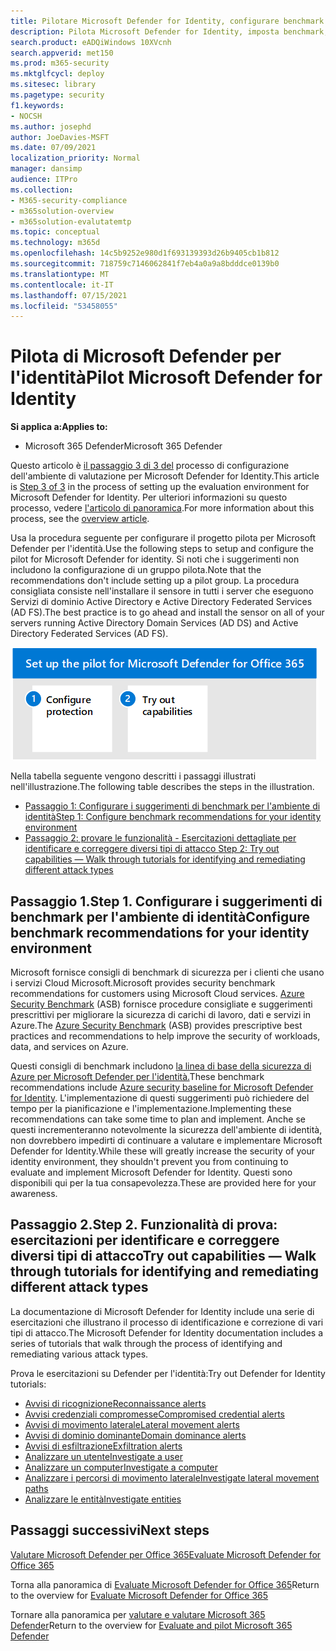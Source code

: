 ```yaml
---
title: Pilotare Microsoft Defender for Identity, configurare benchmark di configurazione, standard, linee guida ed eseguire esercitazioni sul rilevamento e la correzione di varie minacce di identità come ricognizione, credenziali compromesse, movimento laterale, dominio dominante e avvisi di esfiltrazione, condurre indagini su utenti, computer, entità e percorsi di movimento laterale.
description: Pilota Microsoft Defender for Identity, imposta benchmark, esercitazioni sulla ricognizione, credenziali compromesse, movimento laterale, dominio dominante e avvisi di exfiltration, tra gli altri.
search.product: eADQiWindows 10XVcnh
search.appverid: met150
ms.prod: m365-security
ms.mktglfcycl: deploy
ms.sitesec: library
ms.pagetype: security
f1.keywords:
- NOCSH
ms.author: josephd
author: JoeDavies-MSFT
ms.date: 07/09/2021
localization_priority: Normal
manager: dansimp
audience: ITPro
ms.collection:
- M365-security-compliance
- m365solution-overview
- m365solution-evalutatemtp
ms.topic: conceptual
ms.technology: m365d
ms.openlocfilehash: 14c5b9252e980d1f693139393d26b9405cb1b812
ms.sourcegitcommit: 718759c7146062841f7eb4a0a9a8bdddce0139b0
ms.translationtype: MT
ms.contentlocale: it-IT
ms.lasthandoff: 07/15/2021
ms.locfileid: "53458055"
---
```

# <a name="pilot-microsoft-defender-for-identity"></a><span data-ttu-id="0d0a6-103">Pilota di Microsoft Defender per l'identità</span><span class="sxs-lookup"><span data-stu-id="0d0a6-103">Pilot Microsoft Defender for Identity</span></span>


<span data-ttu-id="0d0a6-104">**Si applica a:**</span><span class="sxs-lookup"><span data-stu-id="0d0a6-104">**Applies to:**</span></span>
- <span data-ttu-id="0d0a6-105">Microsoft 365 Defender</span><span class="sxs-lookup"><span data-stu-id="0d0a6-105">Microsoft 365 Defender</span></span>

<span data-ttu-id="0d0a6-106">Questo articolo è [il passaggio 3 di 3 del](eval-defender-identity-overview.md) processo di configurazione dell'ambiente di valutazione per Microsoft Defender for Identity.</span><span class="sxs-lookup"><span data-stu-id="0d0a6-106">This article is [Step 3 of 3](eval-defender-identity-overview.md) in the process of setting up the evaluation environment for Microsoft Defender for Identity.</span></span> <span data-ttu-id="0d0a6-107">Per ulteriori informazioni su questo processo, vedere [l'articolo di panoramica](eval-defender-identity-overview.md).</span><span class="sxs-lookup"><span data-stu-id="0d0a6-107">For more information about this process, see the [overview article](eval-defender-identity-overview.md).</span></span>

<span data-ttu-id="0d0a6-108">Usa la procedura seguente per configurare il progetto pilota per Microsoft Defender per l'identità.</span><span class="sxs-lookup"><span data-stu-id="0d0a6-108">Use the following steps to setup and configure the pilot for Microsoft Defender for identity.</span></span> <span data-ttu-id="0d0a6-109">Si noti che i suggerimenti non includono la configurazione di un gruppo pilota.</span><span class="sxs-lookup"><span data-stu-id="0d0a6-109">Note that the recommendations don't include setting up a pilot group.</span></span> <span data-ttu-id="0d0a6-110">La procedura consigliata consiste nell'installare il sensore in tutti i server che eseguono Servizi di dominio Active Directory e Active Directory Federated Services (AD FS).</span><span class="sxs-lookup"><span data-stu-id="0d0a6-110">The best practice is to go ahead and install the sensor on all of your servers running Active Directory Domain Services (AD DS) and Active Directory Federated Services (AD FS).</span></span>

![Passaggi per l'aggiunta di Microsoft Defender per l'identità all'ambiente di valutazione di Defender](../../media/defender/m365-defender-identity-pilot-steps.png)

<span data-ttu-id="0d0a6-112">Nella tabella seguente vengono descritti i passaggi illustrati nell'illustrazione.</span><span class="sxs-lookup"><span data-stu-id="0d0a6-112">The following table describes the steps in the illustration.</span></span>

- [<span data-ttu-id="0d0a6-113">Passaggio 1: Configurare i suggerimenti di benchmark per l'ambiente di identità</span><span class="sxs-lookup"><span data-stu-id="0d0a6-113">Step 1: Configure benchmark recommendations for your identity environment</span></span>](#step-1-configure-benchmark-recommendations-for-your-identity-environment)
- [<span data-ttu-id="0d0a6-114">Passaggio 2: provare le funzionalità - Esercitazioni dettagliate per identificare e correggere diversi tipi di attacco </span><span class="sxs-lookup"><span data-stu-id="0d0a6-114">Step 2: Try out capabilities — Walk through tutorials for identifying and remediating different attack types </span></span>](#step-2-try-out-capabilities--walk-through-tutorials-for-identifying-and-remediating-different-attack-types)

## <a name="step-1-configure-benchmark-recommendations-for-your-identity-environment"></a><span data-ttu-id="0d0a6-115">Passaggio 1.</span><span class="sxs-lookup"><span data-stu-id="0d0a6-115">Step 1.</span></span> <span data-ttu-id="0d0a6-116">Configurare i suggerimenti di benchmark per l'ambiente di identità</span><span class="sxs-lookup"><span data-stu-id="0d0a6-116">Configure benchmark recommendations for your identity environment</span></span>

<span data-ttu-id="0d0a6-117">Microsoft fornisce consigli di benchmark di sicurezza per i clienti che usano i servizi Cloud Microsoft.</span><span class="sxs-lookup"><span data-stu-id="0d0a6-117">Microsoft provides security benchmark recommendations for customers using Microsoft Cloud services.</span></span> <span data-ttu-id="0d0a6-118">[Azure Security Benchmark](/security/benchmark/azure/overview) (ASB) fornisce procedure consigliate e suggerimenti prescrittivi per migliorare la sicurezza di carichi di lavoro, dati e servizi in Azure.</span><span class="sxs-lookup"><span data-stu-id="0d0a6-118">The [Azure Security Benchmark](/security/benchmark/azure/overview) (ASB) provides prescriptive best practices and recommendations to help improve the security of workloads, data, and services on Azure.</span></span>

<span data-ttu-id="0d0a6-119">Questi consigli di benchmark includono [la linea di base della sicurezza di Azure per Microsoft Defender per l'identità.](/security/benchmark/azure/baselines/defender-for-identity-security-baseline)</span><span class="sxs-lookup"><span data-stu-id="0d0a6-119">These benchmark recommendations include [Azure security baseline for Microsoft Defender for Identity](/security/benchmark/azure/baselines/defender-for-identity-security-baseline).</span></span> <span data-ttu-id="0d0a6-120">L'implementazione di questi suggerimenti può richiedere del tempo per la pianificazione e l'implementazione.</span><span class="sxs-lookup"><span data-stu-id="0d0a6-120">Implementing these recommendations can take some time to plan and implement.</span></span> <span data-ttu-id="0d0a6-121">Anche se questi incrementeranno notevolmente la sicurezza dell'ambiente di identità, non dovrebbero impedirti di continuare a valutare e implementare Microsoft Defender for Identity.</span><span class="sxs-lookup"><span data-stu-id="0d0a6-121">While these will greatly increase the security of your identity environment, they shouldn't prevent you from continuing to evaluate and implement Microsoft Defender for Identity.</span></span> <span data-ttu-id="0d0a6-122">Questi sono disponibili qui per la tua consapevolezza.</span><span class="sxs-lookup"><span data-stu-id="0d0a6-122">These are provided here for your awareness.</span></span>

## <a name="step-2-try-out-capabilities--walk-through-tutorials-for-identifying-and-remediating-different-attack-types"></a><span data-ttu-id="0d0a6-123">Passaggio 2.</span><span class="sxs-lookup"><span data-stu-id="0d0a6-123">Step 2.</span></span> <span data-ttu-id="0d0a6-124">Funzionalità di prova: esercitazioni per identificare e correggere diversi tipi di attacco</span><span class="sxs-lookup"><span data-stu-id="0d0a6-124">Try out capabilities — Walk through tutorials for identifying and remediating different attack types</span></span>

<span data-ttu-id="0d0a6-125">La documentazione di Microsoft Defender for Identity include una serie di esercitazioni che illustrano il processo di identificazione e correzione di vari tipi di attacco.</span><span class="sxs-lookup"><span data-stu-id="0d0a6-125">The Microsoft Defender for Identity documentation includes a series of tutorials that walk through the process of identifying and remediating various attack types.</span></span>

<span data-ttu-id="0d0a6-126">Prova le esercitazioni su Defender per l'identità:</span><span class="sxs-lookup"><span data-stu-id="0d0a6-126">Try out Defender for Identity tutorials:</span></span>
- [<span data-ttu-id="0d0a6-127">Avvisi di ricognizione</span><span class="sxs-lookup"><span data-stu-id="0d0a6-127">Reconnaissance alerts</span></span>](/defender-for-identity/reconnaissance-alerts)
- [<span data-ttu-id="0d0a6-128">Avvisi credenziali compromesse</span><span class="sxs-lookup"><span data-stu-id="0d0a6-128">Compromised credential alerts</span></span>](/defender-for-identity/compromised-credentials-alerts)
- [<span data-ttu-id="0d0a6-129">Avvisi di movimento laterale</span><span class="sxs-lookup"><span data-stu-id="0d0a6-129">Lateral movement alerts</span></span>](/defender-for-identity/lateral-movement-alerts)
- [<span data-ttu-id="0d0a6-130">Avvisi di dominio dominante</span><span class="sxs-lookup"><span data-stu-id="0d0a6-130">Domain dominance alerts</span></span>](/defender-for-identity/domain-dominance-alerts)
- [<span data-ttu-id="0d0a6-131">Avvisi di esfiltrazione</span><span class="sxs-lookup"><span data-stu-id="0d0a6-131">Exfiltration alerts</span></span>](/defender-for-identity/exfiltration-alerts)
- [<span data-ttu-id="0d0a6-132">Analizzare un utente</span><span class="sxs-lookup"><span data-stu-id="0d0a6-132">Investigate a user</span></span>](/defender-for-identity/investigate-a-user)
- [<span data-ttu-id="0d0a6-133">Analizzare un computer</span><span class="sxs-lookup"><span data-stu-id="0d0a6-133">Investigate a computer</span></span>](/defender-for-identity/investigate-a-computer)
- [<span data-ttu-id="0d0a6-134">Analizzare i percorsi di movimento laterale</span><span class="sxs-lookup"><span data-stu-id="0d0a6-134">Investigate lateral movement paths</span></span>](/defender-for-identity/investigate-lateral-movement-path)
- [<span data-ttu-id="0d0a6-135">Analizzare le entità</span><span class="sxs-lookup"><span data-stu-id="0d0a6-135">Investigate entities</span></span>](/defender-for-identity/investigate-entity)

## <a name="next-steps"></a><span data-ttu-id="0d0a6-136">Passaggi successivi</span><span class="sxs-lookup"><span data-stu-id="0d0a6-136">Next steps</span></span>

[<span data-ttu-id="0d0a6-137">Valutare Microsoft Defender per Office 365</span><span class="sxs-lookup"><span data-stu-id="0d0a6-137">Evaluate Microsoft Defender for Office 365</span></span>](eval-defender-office-365-overview.md)

<span data-ttu-id="0d0a6-138">Torna alla panoramica di [Evaluate Microsoft Defender for Office 365](eval-defender-office-365-overview.md)</span><span class="sxs-lookup"><span data-stu-id="0d0a6-138">Return to the overview for [Evaluate Microsoft Defender for Office 365](eval-defender-office-365-overview.md)</span></span>

<span data-ttu-id="0d0a6-139">Tornare alla panoramica per [valutare e valutare Microsoft 365 Defender](eval-overview.md)</span><span class="sxs-lookup"><span data-stu-id="0d0a6-139">Return to the overview for [Evaluate and pilot Microsoft 365 Defender](eval-overview.md)</span></span>